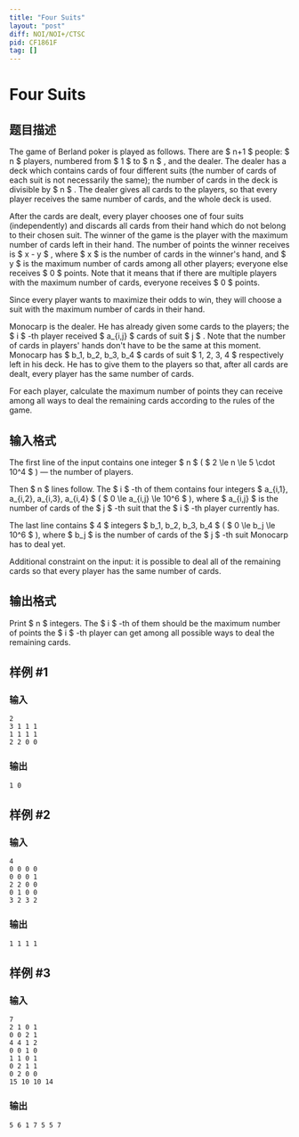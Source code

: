 ```yaml
---
title: "Four Suits"
layout: "post"
diff: NOI/NOI+/CTSC
pid: CF1861F
tag: []
---
```


# Four Suits

## 题目描述

The game of Berland poker is played as follows. There are $ n+1 $ people: $ n $ players, numbered from $ 1 $ to $ n $ , and the dealer. The dealer has a deck which contains cards of four different suits (the number of cards of each suit is not necessarily the same); the number of cards in the deck is divisible by $ n $ . The dealer gives all cards to the players, so that every player receives the same number of cards, and the whole deck is used.

After the cards are dealt, every player chooses one of four suits (independently) and discards all cards from their hand which do not belong to their chosen suit. The winner of the game is the player with the maximum number of cards left in their hand. The number of points the winner receives is $ x - y $ , where $ x $ is the number of cards in the winner's hand, and $ y $ is the maximum number of cards among all other players; everyone else receives $ 0 $ points. Note that it means that if there are multiple players with the maximum number of cards, everyone receives $ 0 $ points.

Since every player wants to maximize their odds to win, they will choose a suit with the maximum number of cards in their hand.

Monocarp is the dealer. He has already given some cards to the players; the $ i $ -th player received $ a_{i,j} $ cards of suit $ j $ . Note that the number of cards in players' hands don't have to be the same at this moment. Monocarp has $ b_1, b_2, b_3, b_4 $ cards of suit $ 1, 2, 3, 4 $ respectively left in his deck. He has to give them to the players so that, after all cards are dealt, every player has the same number of cards.

For each player, calculate the maximum number of points they can receive among all ways to deal the remaining cards according to the rules of the game.

## 输入格式

The first line of the input contains one integer $ n $ ( $ 2 \le n \le 5 \cdot 10^4 $ ) — the number of players.

Then $ n $ lines follow. The $ i $ -th of them contains four integers $ a_{i,1}, a_{i,2}, a_{i,3}, a_{i,4} $ ( $ 0 \le a_{i,j} \le 10^6 $ ), where $ a_{i,j} $ is the number of cards of the $ j $ -th suit that the $ i $ -th player currently has.

The last line contains $ 4 $ integers $ b_1, b_2, b_3, b_4 $ ( $ 0 \le b_j \le 10^6 $ ), where $ b_j $ is the number of cards of the $ j $ -th suit Monocarp has to deal yet.

Additional constraint on the input: it is possible to deal all of the remaining cards so that every player has the same number of cards.

## 输出格式

Print $ n $ integers. The $ i $ -th of them should be the maximum number of points the $ i $ -th player can get among all possible ways to deal the remaining cards.

## 样例 #1

### 输入

```
2
3 1 1 1
1 1 1 1
2 2 0 0
```

### 输出

```
1 0
```

## 样例 #2

### 输入

```
4
0 0 0 0
0 0 0 1
2 2 0 0
0 1 0 0
3 2 3 2
```

### 输出

```
1 1 1 1
```

## 样例 #3

### 输入

```
7
2 1 0 1
0 0 2 1
4 4 1 2
0 0 1 0
1 1 0 1
0 2 1 1
0 2 0 0
15 10 10 14
```

### 输出

```
5 6 1 7 5 5 7
```

